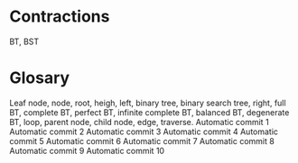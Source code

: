 # Contractions
BT, BST

# Glosary
Leaf node, node, root, heigh, left, binary tree, binary search tree, right, full BT, complete BT, perfect BT, infinite complete BT, balanced BT, degenerate BT, loop, parent node, child node, edge, traverse.
Automatic commit 1
Automatic commit 2
Automatic commit 3
Automatic commit 4
Automatic commit 5
Automatic commit 6
Automatic commit 7
Automatic commit 8
Automatic commit 9
Automatic commit 10
